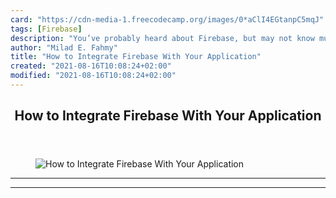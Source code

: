 ```yaml
---
card: "https://cdn-media-1.freecodecamp.org/images/0*aClI4EGtanpC5mqJ"
tags: [Firebase]
description: "You’ve probably heard about Firebase, but may not know much a"
author: "Milad E. Fahmy"
title: "How to Integrate Firebase With Your Application"
created: "2021-08-16T10:08:24+02:00"
modified: "2021-08-16T10:08:24+02:00"
---
```

<div class="site-wrapper">
<main id="site-main" class="site-main outer">
<div class="inner">
<article class="post-full post tag-firebase tag-tech tag-coding tag-java tag-web-development ">
<header class="post-full-header">
<h1 class="post-full-title">How to Integrate Firebase With Your Application</h1>
</header>
<figure class="post-full-image">
<picture>
<source media="(max-width: 700px)" sizes="1px" srcset="data:image/gif;base64,R0lGODlhAQABAIAAAAAAAP///yH5BAEAAAAALAAAAAABAAEAAAIBRAA7 1w">
<source media="(min-width: 701px)" sizes="(max-width: 800px) 400px,
(max-width: 1170px) 700px,
1400px" srcset="https://cdn-media-1.freecodecamp.org/images/0*aClI4EGtanpC5mqJ 300w,
https://cdn-media-1.freecodecamp.org/images/0*aClI4EGtanpC5mqJ 600w,
https://cdn-media-1.freecodecamp.org/images/0*aClI4EGtanpC5mqJ 1000w,
https://cdn-media-1.freecodecamp.org/images/0*aClI4EGtanpC5mqJ 2000w">
<img onerror="this.style.display='none'" src="https://cdn-media-1.freecodecamp.org/images/0*aClI4EGtanpC5mqJ" alt="How to Integrate Firebase With Your Application">
</picture>
</figure>
<section class="post-full-content">
<div class="post-content">
</div>
<hr>
<hr>
</section>
</article>
</div>
</main>
</div>
<!-- Google Tag Manager (noscript) -->
<!-- End Google Tag Manager (noscript) -->
